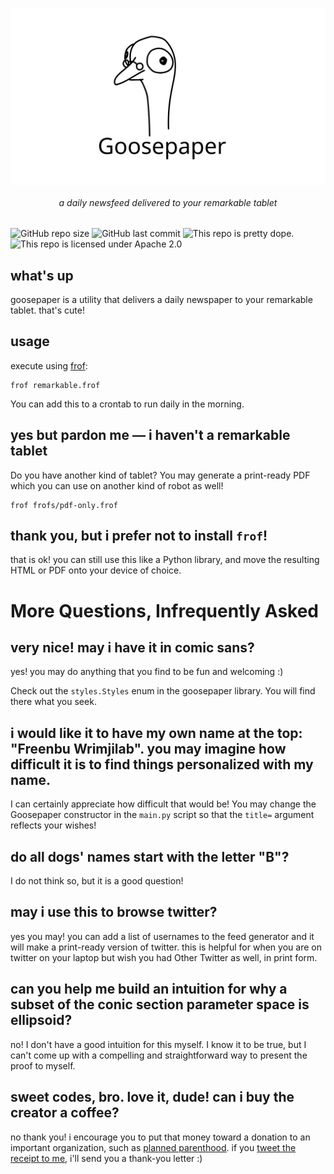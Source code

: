 <p align=center><img align=center src='docs/goose.svg' width=600 /></p>
<h6 align=center>a daily newsfeed delivered to your remarkable tablet</h6>

![GitHub repo size](https://img.shields.io/github/repo-size/j6k4m8/goosepaper?style=for-the-badge) ![GitHub last commit](https://img.shields.io/github/last-commit/j6k4m8/goosepaper?style=for-the-badge)
![This repo is pretty dope.](https://img.shields.io/badge/pretty%20dope-%F0%9F%91%8C-blue?style=for-the-badge) ![This repo is licensed under Apache 2.0](https://img.shields.io/github/license/j6k4m8/goosepaper?style=for-the-badge)


## what's up

goosepaper is a utility that delivers a daily newspaper to your remarkable tablet. that's cute!

## usage

execute using [frof](https://github.com/j6k4m8/frof):

```shell
frof remarkable.frof
```

You can add this to a crontab to run daily in the morning.


## yes but pardon me — i haven't a remarkable tablet

Do you have another kind of tablet? You may generate a print-ready PDF which you can use on another kind of robot as well!

```shell
frof frofs/pdf-only.frof
```

## thank you, but i prefer not to install `frof`!

that is ok! you can still use this like a Python library, and move the resulting HTML or PDF onto your device of choice.


# More Questions, Infrequently Asked

## very nice! may i have it in comic sans?

yes! you may do anything that you find to be fun and welcoming :)

Check out the `styles.Styles` enum in the goosepaper library. You will find there what you seek.

## i would like it to have my own name at the top: "Freenbu Wrimjilab". you may imagine how difficult it is to find things personalized with my name.

I can certainly appreciate how difficult that would be! You may change the Goosepaper constructor in the `main.py` script so that the `title=` argument reflects your wishes!


## do all dogs' names start with the letter "B"?

I do not think so, but it is a good question!

## may i use this to browse twitter?

yes you may! you can add a list of usernames to the feed generator and it will make a print-ready version of twitter. this is helpful for when you are on twitter on your laptop but wish you had Other Twitter as well, in print form.

## can you help me build an intuition for why a subset of the conic section parameter space is ellipsoid?

no! I don't have a good intuition for this myself. I know it to be true, but I can't come up with a compelling and straightforward way to present the proof to myself.


## sweet codes, bro. love it, dude! can i buy the creator a coffee?

no thank you! i encourage you to put that money toward a donation to an important organization, such as [planned parenthood](https://www.plannedparenthood.org/get-involved/other-ways-give). if you [tweet the receipt to me](https://twitter.com/j6m8), i'll send you a thank-you letter :)
